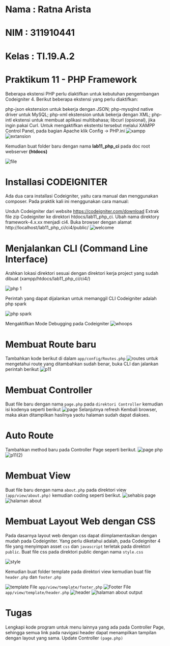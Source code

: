 # Nama : Ratna Arista
# NIM  : 311910441
# Kelas : TI.19.A.2
# Praktikum 11 - PHP Framework

Beberapa ekstensi PHP perlu diaktifkan untuk kebutuhan pengembangan Codeigniter 4. Berikut beberapa ekstensi yang perlu diaktifkan:

php-json ekstension untuk bekerja dengan JSON;
php-mysqlnd native driver untuk MySQL;
php-xml ekstension untuk bekerja dengan XML;
php-intl ekstensi untuk membuat aplikasi multibahasa;
libcurl (opsional), jika ingin pakai Curl.
Untuk mengaktifkan ekstentsi tersebut melalui XAMPP Control Panel, pada bagian Apache klik Config -> PHP.ini
![xampp](https://user-images.githubusercontent.com/56379930/122051358-b6670180-ce0e-11eb-9898-a25aea2cbccc.png)
![extansion](https://user-images.githubusercontent.com/56379930/122051415-c4b51d80-ce0e-11eb-8986-9082ffddee31.png)

Kemudian buat folder baru dengan nama **lab11_php_ci** pada doc root webserver **(htdocs)**

![file](https://user-images.githubusercontent.com/56379930/122052591-0a261a80-ce10-11eb-8646-a916671ab346.png)
# Installasi CODEIGNITER
Ada dua cara installasi Codeigniter, yaitu cara manual dan menggunakan composer. Pada praktik kali ini menggunakan cara manual:

Unduh Codeigniter dari website https://codeigniter.com/download
Extrak file zip Codeigniter ke direktori htdocs/lab11_php_ci.
Ubah nama direktory framework-4.x.xx menjadi ci4.
Buka browser dengan alamat http://localhost/lab11_php_ci/ci4/public/
![welcome](https://user-images.githubusercontent.com/56379930/122051450-cf6fb280-ce0e-11eb-8daa-f822fdd49702.png)
# Menjalankan CLI (Command Line Interface)
Arahkan lokasi direktori sesuai dengan direktori kerja project yang sudah dibuat (xampp/htdocs/lab11_php_ci/ci4/)

![php 1](https://user-images.githubusercontent.com/56379930/122051530-e6aea000-ce0e-11eb-93d1-8398db16c0e9.png)

Perintah yang dapat dijalankan untuk memanggil CLI Codeigniter adalah php spark

![php spark](https://user-images.githubusercontent.com/56379930/122051574-f332f880-ce0e-11eb-9a3c-b7b7d1447049.png)

Mengaktifkan Mode Debugging pada Codeigniter
![whoops](https://user-images.githubusercontent.com/56379930/122051622-00e87e00-ce0f-11eb-88be-320bef906069.png)

# Membuat Route baru
Tambahkan kode berikut di dalam `app/config/Routes.php`
![routes](https://user-images.githubusercontent.com/56379930/122883217-2b828b80-d367-11eb-8559-6ba6454c17cb.png)
untuk mengetahui route yang ditambahkan sudah benar, buka CLI dan jalankan perintah berikut
![p11](https://user-images.githubusercontent.com/56379930/122883271-3b9a6b00-d367-11eb-9a62-0811bc0eaf18.png)

# Membuat Controller
Buat file baru dengan nama `page.php` pada `direktori Controller` kemudian isi kodenya seperti berikut
![page](https://user-images.githubusercontent.com/56379930/122886460-2ffc7380-d36a-11eb-87df-609cf8a5f349.png)
Selanjutnya refresh Kembali browser, maka akan ditampilkan hasilnya yaotu halaman sudah dapat diakses.
# Auto Route
Tambahkan method baru pada Controller Page seperti berikut.
![page php](https://user-images.githubusercontent.com/56379930/122883415-5ec51a80-d367-11eb-9544-9da3ad7451ba.png)
![p11(2)](https://user-images.githubusercontent.com/56379930/122886472-338ffa80-d36a-11eb-93f3-d15e12f5fa31.png)
# Membuat View
Buat file baru dengan nama `about.php` pada direktori view `(app/view/about.php)` kemudian coding seperti berikut.
![sehabis page](https://user-images.githubusercontent.com/56379930/122883423-61c00b00-d367-11eb-9d01-22bfb83bba11.png)
![halaman about](https://user-images.githubusercontent.com/56379930/122887223-e2ccd180-d36a-11eb-82fc-58ce246e33cd.png)
# Membuat Layout Web dengan CSS
Pada dasarnya layout web dengan css dapat diimplamentasikan dengan mudah pada Codeigniter. Yang perlu diketahui adalah, pada Codeigniter 4 file yang menyimpan asset `css` dan `javascript` terletak pada direktori `public`. Buat file css pada direktori public dengan nama `style.css`

![style](https://user-images.githubusercontent.com/56379930/122883568-89af6e80-d367-11eb-9a27-c7d988f3a17a.png)

Kemudian buat folder template pada direktori view kemudian buat file `header.php` dan `footer.php`

![template](https://user-images.githubusercontent.com/56379930/122883589-8fa54f80-d367-11eb-8588-f203dba58691.png)
File `app/view/template/footer.php`
![Footer](https://user-images.githubusercontent.com/56379930/122888191-cda47280-d36b-11eb-8edc-83f3fa1a6afa.png)
File `app/view/template/header.php`
![header](https://user-images.githubusercontent.com/56379930/122888208-d09f6300-d36b-11eb-815a-4b7130d1df9e.png)
![halaman about output](https://user-images.githubusercontent.com/56379930/122883934-d7c47200-d367-11eb-870a-54a7392a3025.png)

# Tugas
Lengkapi kode program untuk menu lainnya yang ada pada Controller Page, sehingga semua link pada navigasi header dapat menampilkan tampilan dengan layout yang sama.
Update Controller `(page.php)`
